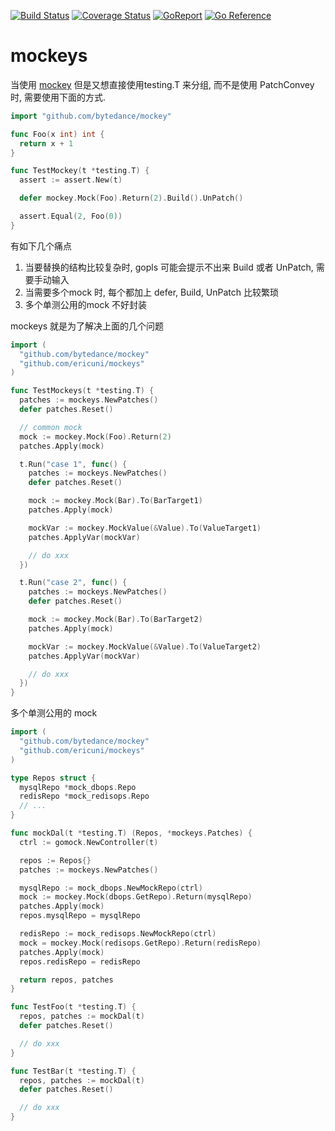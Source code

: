 [![Build Status](https://github.com/ericuni/mockeys/actions/workflows/go.yml/badge.svg)](https://github.com/ericuni/mockeys/actions/workflows/go.yml)
[![Coverage Status](https://coveralls.io/repos/github/ericuni/mockeys/badge.svg?branch=master)](https://coveralls.io/github/ericuni/mockeys?branch=master)
[![GoReport](https://goreportcard.com/badge/github.com/securego/gosec)](https://goreportcard.com/report/github.com/ericuni/mockeys)
[![Go Reference](https://pkg.go.dev/badge/github.com/ericuni/mockeys.svg)](https://pkg.go.dev/github.com/ericuni/mockeys)

# mockeys
当使用 [mockey](https://github.com/bytedance/mockey) 但是又想直接使用testing.T 来分组, 而不是使用 PatchConvey 时, 需要使用下面的方式.
```go
import "github.com/bytedance/mockey"

func Foo(x int) int {
  return x + 1
}

func TestMockey(t *testing.T) {
  assert := assert.New(t)

  defer mockey.Mock(Foo).Return(2).Build().UnPatch()

  assert.Equal(2, Foo(0))
}
```

有如下几个痛点

1. 当要替换的结构比较复杂时, gopls 可能会提示不出来 Build 或者 UnPatch, 需要手动输入
2. 当需要多个mock 时, 每个都加上 defer, Build, UnPatch 比较繁琐
3. 多个单测公用的mock 不好封装

mockeys 就是为了解决上面的几个问题
```go
import (
  "github.com/bytedance/mockey"
  "github.com/ericuni/mockeys"
)

func TestMockeys(t *testing.T) {
  patches := mockeys.NewPatches()
  defer patches.Reset()

  // common mock
  mock := mockey.Mock(Foo).Return(2)
  patches.Apply(mock)

  t.Run("case 1", func() {
    patches := mockeys.NewPatches()
    defer patches.Reset()

    mock := mockey.Mock(Bar).To(BarTarget1)
    patches.Apply(mock)

    mockVar := mockey.MockValue(&Value).To(ValueTarget1)
    patches.ApplyVar(mockVar)

    // do xxx
  })

  t.Run("case 2", func() {
    patches := mockeys.NewPatches()
    defer patches.Reset()

    mock := mockey.Mock(Bar).To(BarTarget2)
    patches.Apply(mock)

    mockVar := mockey.MockValue(&Value).To(ValueTarget2)
    patches.ApplyVar(mockVar)

    // do xxx
  })
}
```

多个单测公用的 mock
```go
import (
  "github.com/bytedance/mockey"
  "github.com/ericuni/mockeys"
)

type Repos struct {
  mysqlRepo *mock_dbops.Repo
  redisRepo *mock_redisops.Repo
  // ...
}

func mockDal(t *testing.T) (Repos, *mockeys.Patches) {
  ctrl := gomock.NewController(t)

  repos := Repos{}
  patches := mockeys.NewPatches()

  mysqlRepo := mock_dbops.NewMockRepo(ctrl)
  mock := mockey.Mock(dbops.GetRepo).Return(mysqlRepo)
  patches.Apply(mock)
  repos.mysqlRepo = mysqlRepo

  redisRepo := mock_redisops.NewMockRepo(ctrl)
  mock = mockey.Mock(redisops.GetRepo).Return(redisRepo)
  patches.Apply(mock)
  repos.redisRepo = redisRepo

  return repos, patches
}

func TestFoo(t *testing.T) {
  repos, patches := mockDal(t)
  defer patches.Reset()

  // do xxx
}

func TestBar(t *testing.T) {
  repos, patches := mockDal(t)
  defer patches.Reset()

  // do xxx
}
```

